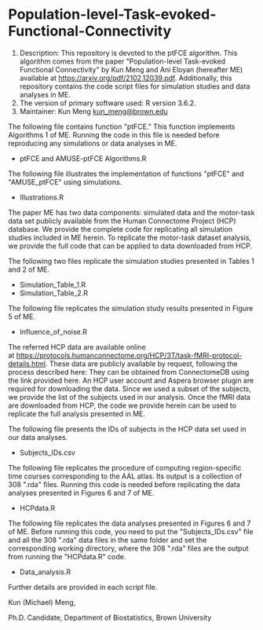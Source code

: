 # Population-level-Task-evoked-Functional-Connectivity

1. Description: This repository is devoted to the ptFCE algorithm. This algorithm comes from the paper "Population-level Task-evoked Functional Connectivity" by Kun Meng and Ani Eloyan (hereafter ME) available at https://arxiv.org/pdf/2102.12039.pdf. Additionally, this repository contains the code script files for simulation studies and data analyses in ME.
2. The version of primary software used: R version 3.6.2.
3. Maintainer: Kun Meng <kun_meng@brown.edu>


The following file contains function "ptFCE." This function implements Algorithms 1 of ME. Running the code in this file is needed before reproducing any simulations or data analyses in ME.
* ptFCE and AMUSE-ptFCE Algorithms.R

The following file illustrates the implementation of functions "ptFCE" and "AMUSE_ptFCE" using simulations.
* Illustrations.R


The paper ME has two data components: simulated data and the motor-task data set publicly available from the Human Connectome Project (HCP) database. We provide the complete code for replicating all simulation studies included in ME herein. To replicate the motor-task dataset analysis, we provide the full code that can be applied to data downloaded from HCP.


The following two files replicate the simulation studies presented in Tables 1 and 2 of ME.
* Simulation_Table_1.R
* Simulation_Table_2.R

The following file replicates the simulation study results presented in Figure 5 of ME.
* Influence_of_noise.R


The referred HCP data are available online at https://protocols.humanconnectome.org/HCP/3T/task-fMRI-protocol-details.html. These data are publicly available by request, following the process described here: They can be obtained from ConnectomeDB using the link provided here. An HCP user account and Aspera browser plugin are required for downloading the data. Since we used a subset of the subjects, we provide the list of the subjects used in our analysis. Once the fMRI data are downloaded from HCP, the code we provide herein can be used to replicate the full analysis presented in ME.


The following file presents the IDs of subjects in the HCP data set used in our data analyses.
* Subjects_IDs.csv

The following file replicates the procedure of computing region-specific time courses corresponding to the AAL atlas. Its output is a collection of 308 ".rda" files. Running this code is needed before replicating the data analyses presented in Figures 6 and 7 of ME.
* HCPdata.R

The following file replicates the data analyses presented in Figures 6 and 7 of ME. Before running this code, you need to put the "Subjects_IDs.csv" file and all the 308 ".rda" data files in the same folder and set the corresponding working directory, where the 308 ".rda" files are the output from running the "HCPdata.R" code.
* Data_analysis.R

Further details are provided in each script file.


Kun (Michael) Meng,

Ph.D. Candidate, 
Department of Biostatistics, 
Brown University
